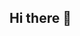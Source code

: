 ## Hi there 👋

<!--
**JDanziger/JDanziger** is a ✨ _special_ ✨ repository because its `README.md` (this file) appears on your GitHub profile.
![Image](jaycartoon.png)
